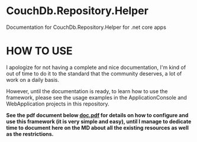 # CouchDb.Repository.Helper
Documentation for CouchDb.Repository.Helper for .net core apps

# HOW TO USE

I apologize for not having a complete and nice documentation, I'm kind of out of time to do it to the standard that the community deserves, a lot of work on a daily basis.

However, until the documentation is ready, to learn how to use the framework, please see the usage examples in the ApplicationConsole and WebApplication projects in this repository.

**See the pdf document below [doc.pdf](doc.pdf) for details on how to configure and use this framework (it is very simple and easy), until I manage to dedicate time to document here on the MD about all the existing resources as well as the restrictions.**

